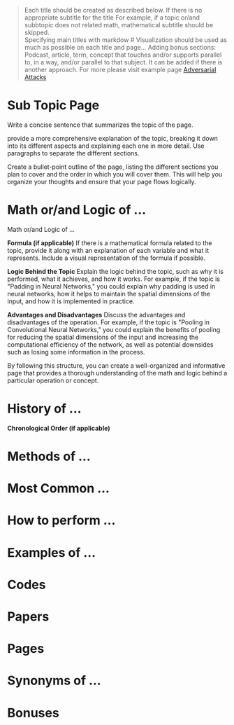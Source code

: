 > Each title should be created as described below. If there is no appropriate subtitle for the title
For example, if a topic or/and subbtopic does not related math, mathematical subtitle should be skipped.  
> Specifying main titles with markdow # 
> Visualization should be used as much as possible on each title and page... 
> Adding bonus sections:
> Podcast, article, term, concept that touches and/or supports parallel to, in a way, and/or parallel to that subject.
It can be added if there is another approach.
> For more please visit example page [Adversarial Attacks](AdversarialAttacks.md)

# Sub Topic Page

Write a concise sentence that summarizes the topic of the page.

provide a more comprehensive explanation of the topic, breaking it down into its different aspects and explaining 
each one in more detail. Use paragraphs to separate the different sections. 

Create a bullet-point outline of the page, listing the different sections you plan to cover and the order in 
which you will cover them. This will help you organize your thoughts and ensure that your page flows logically.

# Math or/and Logic of …

Math or/and Logic of ...

**Formula (if applicable)**
If there is a mathematical formula related to the topic, provide it along with an explanation of each variable 
and what it represents. Include a visual representation of the formula if possible.

**Logic Behind the Topic**
Explain the logic behind the topic, such as why it is performed, what it achieves, and how it works. 
For example, if the topic is "Padding in Neural Networks," you could explain why padding is used in neural networks, 
how it helps to maintain the spatial dimensions of the input, and how it is implemented in practice.

**Advantages and Disadvantages**
Discuss the advantages and disadvantages of the operation.
For example, if the topic is "Pooling in Convolutional Neural Networks," you could explain the benefits of pooling 
for reducing the spatial dimensions of the input and increasing the computational efficiency of the network, 
as well as potential downsides such as losing some information in the process.

By following this structure, you can create a well-organized and informative page that provides a 
thorough understanding of the math and logic behind a particular operation or concept.

# History of …

**Chronological Order (if applicable)**

# Methods of … 

# Most Common …

# How to perform …

# Examples of …

# Codes

# Papers

# Pages

# Synonyms of …

# Bonuses